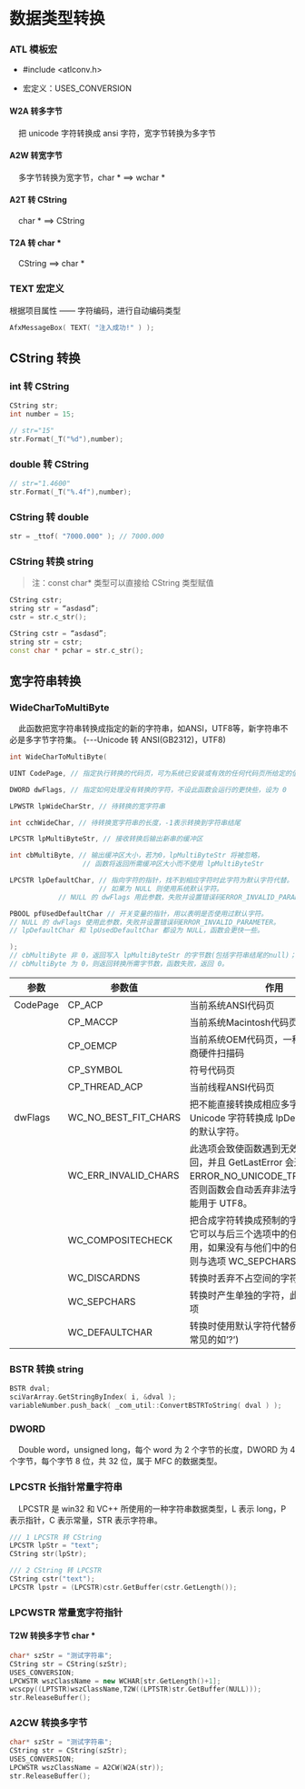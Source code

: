 # 数据类型转换

### ATL 模板宏

- #include <atlconv.h>

- 宏定义：USES_CONVERSION

#### W2A 转多字节

    把 unicode 字符转换成 ansi 字符，宽字节转换为多字节

#### A2W 转宽字节

    多字节转换为宽字节，char * ==> wchar *

#### A2T 转 CString

    char * ==> CString

#### T2A 转 char *

    CString ==> char *

### TEXT 宏定义

根据项目属性 —— 字符编码，进行自动编码类型

```cpp
AfxMessageBox( TEXT( "注入成功!" ) );
```

## CString 转换

### int 转 CString

```cpp
CString str;
int number = 15;

// str="15"
str.Format(_T("%d"),number);
```

### double 转 CString

```cpp
// str="1.4600"
str.Format(_T("%.4f"),number);
```

### CString 转 double

```cpp
str = _ttof( "7000.000" ); // 7000.000
```

### CString 转换 string

> 注：const char* 类型可以直接给 CString 类型赋值

```cpp
CString cstr;
string str = “asdasd”;
cstr = str.c_str();
```

```cpp
CString cstr = “asdasd”;
string str = cstr;
const char * pchar = str.c_str();
```

## 宽字符串转换

### WideCharToMultiByte

    此函数把宽字符串转换成指定的新的字符串，如ANSI，UTF8等，新字符串不必是多字节字符集。 (---Unicode 转 ANSI(GB2312)，UTF8)

```cpp
int WideCharToMultiByte(

UINT CodePage, // 指定执行转换的代码页，可为系统已安装或有效的任何代码页所给定的值

DWORD dwFlags, // 指定如何处理没有转换的字符，不设此函数会运行的更快些，设为 0 

LPWSTR lpWideCharStr, // 待转换的宽字符串

int cchWideChar, // 待转换宽字符串的长度，-1表示转换到字符串结尾

LPCSTR lpMultiByteStr, // 接收转换后输出新串的缓冲区

int cbMultiByte, // 输出缓冲区大小，若为0，lpMultiByteStr 将被忽略，
                  // 函数将返回所需缓冲区大小而不使用 lpMultiByteStr

LPCSTR lpDefaultChar, // 指向字符的指针，找不到相应字符时此字符为默认字符代替。
                      // 如果为 NULL 则使用系统默认字符。
            // NULL 的 dwFlags 用此参数，失败并设置错误码ERROR_INVALID_PARAMETER

PBOOL pfUsedDefaultChar // 开关变量的指针，用以表明是否使用过默认字符。
// NULL 的 dwFlags 使用此参数，失败并设置错误码ERROR_INVALID_PARAMETER。
// lpDefaultChar 和 lpUsedDefaultChar 都设为 NULL，函数会更快一些。

); 
// cbMultiByte 非 0，返回写入 lpMultiByteStr 的字节数(包括字符串结尾的null)；
// cbMultiByte 为 0，则返回转换所需字节数，函数失败，返回 0。
```

| 参数       | 参数值                  | 作用                                                                                                 |
| -------- | -------------------- | -------------------------------------------------------------------------------------------------- |
| CodePage | CP_ACP               | 当前系统ANSI代码页                                                                                        |
|          | CP_MACCP             | 当前系统Macintosh代码页                                                                                   |
|          | CP_OEMCP             | 当前系统OEM代码页，一种原始设备制造商硬件扫描码                                                                          |
|          | CP_SYMBOL            | 符号代码页                                                                                              |
|          | CP_THREAD_ACP        | 当前线程ANSI代码页                                                                                        |
| dwFlags  | WC_NO_BEST_FIT_CHARS | 把不能直接转换成相应多字节字符的 Unicode 字符转换成 lpDefaultChar 指定的默认字符。                                              |
|          | WC_ERR_INVALID_CHARS | 此选项会致使函数遇到无效字符时失败返回，并且 GetLastError 会返回错误码ERROR_NO_UNICODE_TRANSLATION。否则函数会自动丢弃非法字符。此选项只能用于 UTF8。 |
|          | WC_COMPOSITECHECK    | 把合成字符转换成预制的字符。<br>它可以与后三个选项中的任何一个组合使用，如果没有与他们中的任何一个组合，则与选项 WC_SEPCHARS 相同。                         |
|          | WC_DISCARDNS         | 转换时丢弃不占空间的字符                                                                                       |
|          | WC_SEPCHARS          | 转换时产生单独的字符，此是默认转换选项                                                                                |
|          | WC_DEFAULTCHAR       | 转换时使用默认字符代替例外的字符，(最常见的如’?’)                                                                        |

### BSTR 转换 string

```cpp
BSTR dval;
sciVarArray.GetStringByIndex( i, &dval );
variableNumber.push_back( _com_util::ConvertBSTRToString( dval ) );
```

### DWORD

    Double word，unsigned long，每个 word 为 2 个字节的长度，DWORD 为 4 个字节，每个字节 8 位，共 32 位，属于 MFC 的数据类型。

### LPCSTR 长指针常量字符串

    LPCSTR 是 win32 和 VC++ 所使用的一种字符串数据类型，L 表示 long，P 表示指针，C 表示常量，STR 表示字符串。

```cpp
/// 1 LPCSTR 转 CString
LPCSTR lpStr = "text";
CString str(lpStr);

/// 2 CString 转 LPCSTR
CString cstr("text");
LPCSTR lpstr = (LPCSTR)cstr.GetBuffer(cstr.GetLength());
```

### LPCWSTR 常量宽字符指针

#### T2W 转换多字节 char *

```cpp
char* szStr = "测试字符串";     
CString str = CString(szStr);
USES_CONVERSION;
LPCWSTR wszClassName = new WCHAR[str.GetLength()+1];
wcscpy((LPTSTR)wszClassName,T2W((LPTSTR)str.GetBuffer(NULL)));    
str.ReleaseBuffer();
```

### A2CW 转换多字节

```cpp
char* szStr = "测试字符串";     
CString str = CString(szStr);
USES_CONVERSION;
LPCWSTR wszClassName = A2CW(W2A(str));
str.ReleaseBuffer();
```

